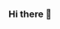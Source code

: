 ### Hi there 👋

<!--
**RIES-endo/RIES-endo** is a ✨ _special_ ✨ repository because its `README.md` (this file) appears on your GitHub profile.

My name is ENDO Michiaki (遠藤　礼暁）

I’m currently working on Technical devision of Research Institue for Electronic Scicence (RIES), Hokkaido University.
https://www.es.hokudai.ac.jp/english/organization/#d_technical 
